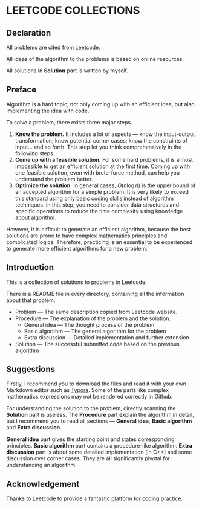 # LEETCODE COLLECTIONS

## Declaration

All problems are cited from [Leetcode](https://leetcode.com/problems/).

All ideas of the algorithm to the problems is based on online resources.

All solutions in **Solution** part is written by myself.

## Preface

Algorithm is a hard topic, not only coming up with an efficient idea, but also implementing the idea with code.

To solve a problem, there exists three major steps.

1. **Know the problem.** It includes a lot of aspects — know the input-output transformation; know potential corner cases; know the constraints of input… and so forth. This step let you think comprehensively in the following steps.
2. **Come up with a feasible solution.** For some hard problems, it is almost impossible to get an efficient solution at the first time. Coming up with one feasible solution, even with brute-force method, can help you understand the problem better.
3. **Optimize the solution.** In general cases, $O(n \log n)$ is the upper bound of an accepted algorithm for a simple problem. It is very likely to exceed this standard using only basic coding skills instead of algorithm techniques. In this step, you need to consider data structures and specific operations to reduce the time complexity using knowledge about algorithm.

However, it is difficult to generate an efficient algorithm, because the best solutions are prone to have complex mathematics principles and complicated logics. Therefore, practicing is an essential to be experienced to generate more efficient algorithms for a new problem.

## Introduction

This is a collection of solutions to problems in Leetcode. 

There is a README file in every directory, containing all the information about that problem.

- Problem — The same description copied from Leetcode website.
- Procedure — The explanation of the problem and the solution.
    - General idea — The thought process of the problem
    - Basic algorithm — The general algorithm for the problem
    - Extra discussion — Detailed implementation and further extension
- Solution — The successful submitted code based on the previous algorithm

## Suggestions

Firstly, I recommend you to download the files and read it with your own Markdown editor such as [Typora](https://typora.io/). Some of the parts like complex mathematics expressions may not be rendered correctly in Github. 

For understanding the solution to the problem, directly scanning the **Solution** part is useless. The **Procedure** part explain the algorithm in detail, but I recommend you to read all sections — **General idea**, **Basic algorithm** and **Extra discussion**. 

**General idea** part gives the starting point and states corresponding principles. **Basic algorithm** part contains a procedure-like algorithm. **Extra discussion** part is about some detailed implementation (in C++) and some discussion over corner cases. They are all significantly pivotal for understanding an algorithm.

## Acknowledgement

Thanks to Leetcode to provide a fantastic platform for coding practice.



